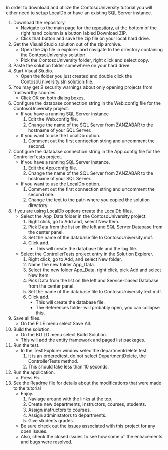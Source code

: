 In order to download and utilize the ContosoUniversity tutorial you will either need to setup LocalDb or have an existing SQL Server instance.

1. Download the repository.
    * Navigate to the main page for the [repository](https://github.com/downtownHippie/ASP.NETTutorials), at the bottom of the right hand column is a button labled Download ZIP.
    * Click that button and save the zip file on your local hard drive.
2. Get the Visual Studio solution out of the zip archive.
    * Open the zip file in explorer and navigate to the directory containing the ContosoUniversity solution.
    * Pick the ContosoUniversity folder, right click and select copy.
3. Paste the solution folder somewhere on your hard drive.
4. Start Visual Studio.
    * Open the folder you just created and double click the ContosoUniversity.sln solution file.
5. You may get 2 security warnings about only opening projects from trustworthy sources.
    * Click OK on both dialog boxes.
6. Configure the database connection string in the Web.config file for the ContosoUniversity project.
    * If you have a running SQL Server instance
        1. Edit the Web.config file.
        2. Change the name of the SQL Server from ZANZABAR to the hostname of your SQL Server.
    * If you want to use the LocalDb option.
        1. Comment out the first connection string and uncomment the second.
7. Configure the database connection string in the App.config file for the ControllerTests project.
    * If you have a running SQL Server instance.
        1. Edit the App.config file.
        2. Change the name of the SQL Server from ZANZABAR to the hostname of your SQL Server.
    * If you want to use the LocalDb option.
        1. Comment out the first connection string and uncomment the second one.
        2. Change the text <PATH> to the path where you copied the solution directory.
8. If you are using LocalDb options create the LocalDb files.
    * Select the App_Data folder in the ContosoUniversity project.
        1. Right click, go to Add and, select New Item.
        2. Pick Data from the list on the left and SQL Server Database from the center panel.
        3. Set the name of the database file to ContosoUniversity.mdf.
        4. Click add.
            * This will create the database file and the log file.
    * Select the ControllerTests project entry in the Solution Explorer.
        1. Right click, go to Add, and select New folder.
        2. Name the new folder App_Data.
        3. Select the new folder App_Data, right click, pick Add and select New Item.
        4. Pick Data from the list on the left and Service-based Database from the center panel.
        5. Set the name of the database file to ContosoUniversityText.mdf.
        6. Click add.
            * This will create the database file.
            * The References folder will probably open, you can collapse this.
9. Save all files.
    * On the FILE menu select Save All.
10. Build the solution.
    * On the BUILD menu select Build Solution.
    * This will add the entity framework and paged list packages.
11. Run the test.
    * In the Test Explorer window selec the departmentdelete test.
        1. It is an orderedtest, do not select DepartmentDelete, the ControllerTests method.
        2. This should take less than 10 seconds.
12. Run the application.
    * Press F5.
13. See the [Readme](https://github.com/downtownHippie/ASP.NETTutorials/blob/master/ContosoUniversity/README.md) file for details about the modifications that were made to the tutorial
    * Enjoy.
        1. Naviage around with the links at the top.
        2. Create new departments, instructors, courses, students.
        3. Assign instructors to courses.
        4. Assign administators to departments.
        5. Give students grades.
    * Be sure check out the [issues](https://github.com/downtownHippie/ASP.NETTutorials/issues) associated with this project for any open issues.
    * Also, check the closed issues to see how some of the enhacements and bugs were resolved.
